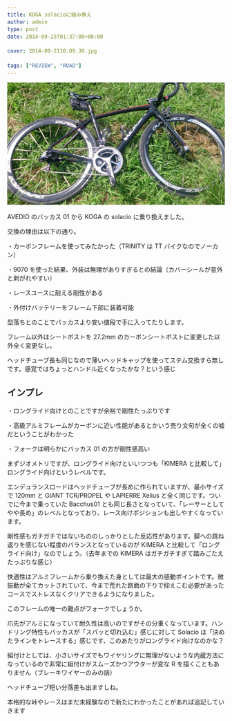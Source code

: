 ```yaml
---
title: KOGA solacioに組み換え
author: admin
type: post
date: 2014-09-25T01:37:00+00:00

cover: 2014-09-2110.09.30.jpg

tags: ["REVIEW", "ROAD"]
---
```


![image](2014-09-2110.09.30.jpg)

AVEDIO のバッカス 01 から KOGA の solacio に乗り換えました。

交換の理由は以下の通り。

・カーボンフレームを使ってみたかった（TRINITY は TT バイクなのでノーカン）

・9070 を使った結果、外装は無理がありすぎるとの結論（カバーシールが意外と剥がれやすい）

・レースユースに耐える剛性がある

・外付けバッテリーをフレーム下部に装着可能

型落ちとのことでバッカスより安い値段で手に入ってたりします。

フレーム以外はシートポストを 27.2mm のカーボンシートポストに変更した以外全く変更なし。

ヘッドチューブ長も同じなので薄いヘッドキャップを使ってステム交換すら無しです。感覚ではちょっとハンドル近くなったかな？という感じ

## インプレ

・ロングライド向けとのことですが余裕で剛性たっぷりです

・高級アルミフレームがカーボンに近い性能があるとかいう売り文句が全くの嘘だということがわかった

・フォークは明らかにバッカス 01 の方が剛性感高い

まずジオメトリですが、ロングライド向けといいつつも「KIMERA と比較して」ロングライド向けというレベルです。

エンデュランスロードはヘッドチューブが長めに作られていますが、最小サイズで 120mm と GIANT TCR/PROPEL や LAPIERRE Xelius と全く同じです。ついでに今まで乗っていた Bacchus01 とも同じ長さとなっていて、「レーサーとしてやや長め」のレベルとなっており、レース向けポジションも出しやすくなっています。

剛性感もガチガチではないもののしっかりとした反応性があります。脚への跳ね返りを感じない程度のバランスとなっているのが KIMERA と比較して「ロングライド向け」なのでしょう。（去年までの KIMERA はガチガチすぎて踏みごたえたっぷりな感じ）

快適性はアルミフレームから乗り換えた身としては最大の感動ポイントです。微振動が全てカットされていて、今まで荒れた路面の下りで抑えこむ必要があったコースでストレスなくクリアできるようになりました。

このフレームの唯一の難点がフォークでしょうか。

爪先がアルミになっていて耐久性は高いのですがその分重くなっています。ハンドリング特性もバッカスが「スパッと切れ込む」感じに対して Solacio は「決めたラインをトレースする」感じです、このあたりがロングライド向けなのかな？

組付けとしては、小さいサイズでもワイヤリングに無理がないような内蔵方法になっているので非常に組付けがスムーズかつアウターが変な R を描くこともありません（ブレーキワイヤーのみの話）

ヘッドチューブ短い分落差も出ますしね。

本格的な峠やレースはまだ未経験なので新たにわかったことがあれば追記していきます
